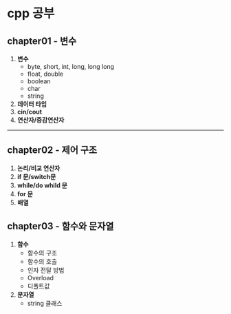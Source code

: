 # cpp 공부

## chapter01 - 변수

1. __변수__
    - byte, short, int, long, long long
    - float, double
    - boolean
    - char
    - string
1. __데이터 타입__
1. __cin/cout__
1. __연산자/증감연산자__
---
## chapter02 - 제어 구조
1. __논리/비교 연산자__
1. __if 문/switch문__
1. __while/do whild 문__
1. __for 문__
1. __배열__

## chapter03 - 함수와 문자열
1. __함수__
    - 함수의 구조
    - 함수의 호출
    - 인자 전달 방법
    - Overload
    - 디폴트값
1. __문자열__
    - string 클래스
